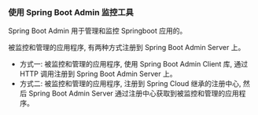 
### 使用 Spring Boot Admin 监控工具

Spring Boot Admin 用于管理和监控 Springboot 应用的。

被监控和管理的应用程序, 有两种方式注册到 Spring Boot Admin Server 上。

* 方式一: 被监控和管理的应用程序, 使用 Spring Boot Admin Client 库, 通过 HTTP 调用注册到 Spring Boot Admin Server 上。
* 方式二: 被监控和管理的应用程序, 注册到 Spring Cloud 继承的注册中心, 然后 Spring Boot Admin Server 通过注册中心获取到被监控和管理的应用程序。


